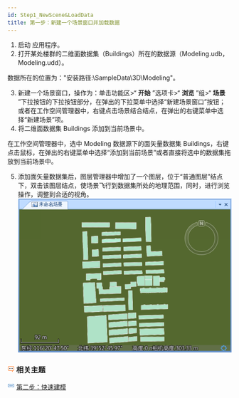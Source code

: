 ```yaml
---
id: Step1_NewScene&LoadData
title: 第一步：新建一个场景窗口并加载数据  
---  
```

  1. 启动  应用程序。
  2. 打开某处楼群的二维面数据集（Buildings）所在的数据源（Modeling.udb，Modeling.udd）。 

数据所在的位置为："安装路径:\\SampleData\3D\Modeling"。

  3. 新建一个场景窗口，操作为：单击功能区>“ **开始** ”选项卡>“ **浏览** ”组>“ **场景** ”下拉按钮的下拉按钮部分，在弹出的下拉菜单中选择“新建场景窗口”按钮；或者在工作空间管理器中，右键点击场景结合结点，在弹出的右键菜单中选择“新建场景”项。
  4. 将二维面数据集 Buildings 添加到当前场景中。 

在工作空间管理器中，选中 Modeling 数据源下的面矢量数据集
Buildings，右键点击鼠标，在弹出的右键菜单中选择“添加到当前场景”或者直接将选中的数据集拖放到当前场景中。

  5. 添加面矢量数据集后，图层管理器中增加了一个图层，位于“普通图层”结点下，双击该图层结点，使场景飞行到数据集所处的地理范围，同时，进行浏览操作，调整到合适的视角。
![](../SceneApplication/img/Buildings.png)  

### ![](../img/seealso.png) 相关主题

![](../img/smalltitle.png) [第二步：快速建模](Step2_MakeingModel.html)
